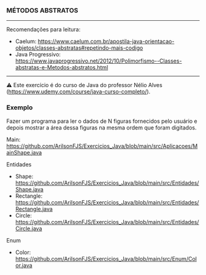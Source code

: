 ### MÉTODOS ABSTRATOS

<hr>
Recomendações para leitura:

+ Caelum: https://www.caelum.com.br/apostila-java-orientacao-objetos/classes-abstratas#repetindo-mais-codigo
+ Java Progressivo: https://www.javaprogressivo.net/2012/10/Polimorfismo--Classes-abstratas-e-Metodos-abstratos.html

<hr>

⚠️ Este exercício é do curso de Java do professor Nélio Alves (https://www.udemy.com/course/java-curso-completo/).

### Exemplo

Fazer um programa para ler o dados de N figuras fornecidos pelo usuário e depois mostrar a área dessa figuras na mesma ordem que foram digitados.

Main: https://github.com/ArilsonFJS/Exercicios_Java/blob/main/src/Aplicacoes/MainShape.java

Entidades 
+ Shape: https://github.com/ArilsonFJS/Exercicios_Java/blob/main/src/Entidades/Shape.java
+ Rectangle: https://github.com/ArilsonFJS/Exercicios_Java/blob/main/src/Entidades/Rectangle.java
+ Circle: https://github.com/ArilsonFJS/Exercicios_Java/blob/main/src/Entidades/Circle.java

Enum
+ Color: https://github.com/ArilsonFJS/Exercicios_Java/blob/main/src/Enum/Color.java
